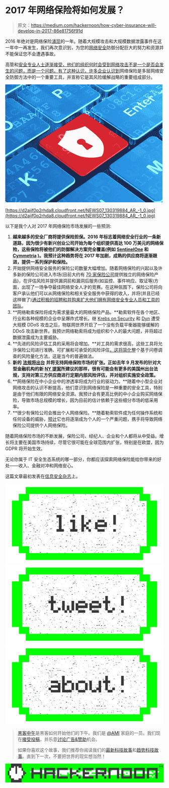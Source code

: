 # 2017 年网络保险将如何发展？

> 原文：<https://medium.com/hackernoon/how-cyber-insurance-will-develop-in-2017-86e81756f91d>

2016 年绝对是网络保险[涌现](https://www.infosecurity-magazine.com/news/cyber-insurance-adoption-soared-50/)的一年。随着大规模攻击和大规模数据泄露事件在这一年中一再发生，我们再次意识到，为您的[网络安全](https://hackernoon.com/tagged/cybersecurity)防御分配巨大的努力和资源并不能保证您不会遭遇事故。

高管和[安全专业人士逐渐接受，他们的组织何时会受到网络攻击不是一个是否会发生的问题，而是一个问题。有了这种认识，](https://hackernoon.com/tagged/security)[许多企业认识到](http://searchsecurity.techtarget.com/feature/The-role-of-cybersecurity-insurance-in-the-enterprise)网络保险是多层网络安全防御方法中的一个重要工具，并宣称它是其风险缓解战略的重要组成部分。

![](img/58dfe4c316b6c59d5cace75478a32e17.png)

[https://d2aijf0p2rhda8.cloudfront.net/NEWS07_130319884_AR_-1_0.jpg](https://d2aijf0p2rhda8.cloudfront.net/NEWS07_130319884_AR_-1_0.jpg)

以下是我个人对 2017 年网络保险市场发展的一些预测:

1.  **越来越多的安全厂商将提供保险担保。2016 年标志着网络安全行业的一条新道路，因为很少有新兴创业公司开始为每个组织提供高达 100 万美元的网络保险，这些保险将被他们的防御解决方案完全覆盖(例如 [SentinelOne](https://www.infosecurity-magazine.com/blogs/sentinelone-financially-guarantees/) 和 [Cymmetria](http://blog.cymmetria.com/cymmetrias-warranty-explained) )。我预计这种趋势将在 2017 年加剧，成熟的供应商将逐渐跟进，提供一系列保护和保险。**
2.  开始提供网络安全服务的保险公司数量大幅增加。随着网络保险的兴起以及许多新的保险公司进入市场(目前大约有 [70 家保险公司](http://cybersecurity.oxfordjournals.org/content/early/2016/08/08/cybsec.tyw001)提供独立的网络保险产品)，在评估风险并提供漏洞前和漏洞后服务(如监控、事件响应、取证等)方面，出现了一场争夺最佳网络安全人才的竞赛。在这种氛围下，保险公司将向客户承认他们可以从网络保险和相关安全服务中获得的收入，并将(并且已经这样做了)[通过积极的招聘和并购来扩大他们拥有网络安全专业人员和工具的团队](http://www.chicagotribune.com/bluesky/originals/ct-aon-acquires-cybersecurity-firm-stroz-friedberg-bsi-20161011-story.html)。
3.  **网络勒索保险将成为需求量最大的网络保险产品。**勒索软件在各个地区、行业和各种规模的企业中呈爆炸式增长。继 [Krebs on Security](https://krebsonsecurity.com/2016/09/krebsonsecurity-hit-with-record-ddos/) 和 [Dyn](http://dyn.com/blog/dyn-analysis-summary-of-friday-october-21-attack/) 遭受大规模 DDoS 攻击之后，物联网世界开启了一个没有负载平衡器能够缓解的 DDoS 攻击新世界。我预计网络勒索将成为组织和个人的最大问题，并将超过数据泄露成为主要威胁。
4.  **先进的风险评估工具的采用将会增加。**对工具的需求很高，这些工具将允许保险公司进行准确、可扩展和可承受的风险评估[，这将简化](https://www.ft.com/content/1cfd5d28-c26f-11e6-81c2-f57d90f6741a)整个基于问卷调查的风险量化方法，这是当今的普遍做法。
5.  **新的** [**法规将出台**](https://www.federalregister.gov/documents/2016/12/27/2016-31244/guidance-concerning-stand-alone-cyber-liability-insurance-policies-under-the-terrorism-risk) **并将支持网络保险市场的扩张。正如去年 9 月发布的针对大型金融机构的新 [NY 提案](http://www.dfs.ny.gov/legal/regulations/proposed/rp500t.pdf)所建议的那样，很有可能会有更多的美国州出台法规，支持对第三方供应商进行定期内部风险评估，并对组织实施安全政策。**
6.  **网络保险在中小企业中的渗透率将成为行业的驱动力。**随着中小型企业对网络攻击的认识不断提高，他们意识到网络保险是一种重要的安全工具，特别是由于他们有限的网络安全资源。我预计会有更高比例的中小企业购买网络保险，导致市场总规模的增长，因为目前的估计依赖于这些细分市场的低采用率。
7.  **很少有保险公司会推出个人网络保险。**随着勒索软件成为任何操作系统和任何设备的威胁，[预计](http://www.darkreading.com/attacks-breaches/ransomware-has-evolved-and-its-name-is-doxware/a/d-id/1327767)它也将逐渐成为个人的一个严重问题，携手将导致网络保险公司提供个人网络保险。

随着网络保险市场的不断发展，保险公司、经纪人、企业和个人都将从中受益。增长将主要在美国市场持续，尽管它很可能在全球范围内扩张，特别是在欧盟，因为 GDPR 将开始生效。

无论你属于 IT 安全生态系统的哪一部分，你都应该探索网络保险能给你带来的好处——收入、金融对冲和网络安心。

这篇文章最初发表在[信息安全杂志](https://www.infosecurity-magazine.com/opinions/cyber-insurance)上。

[![](img/50ef4044ecd4e250b5d50f368b775d38.png)](http://bit.ly/HackernoonFB)[![](img/979d9a46439d5aebbdcdca574e21dc81.png)](https://goo.gl/k7XYbx)[![](img/2930ba6bd2c12218fdbbf7e02c8746ff.png)](https://goo.gl/4ofytp)

> [黑客中午](http://bit.ly/Hackernoon)是黑客如何开始他们的下午。我们是 [@AMI](http://bit.ly/atAMIatAMI) 家庭的一员。我们现在[接受投稿](http://bit.ly/hackernoonsubmission)，并乐意[讨论广告&赞助](mailto:partners@amipublications.com)机会。
> 
> 如果你喜欢这个故事，我们推荐你阅读我们的[最新科技故事](http://bit.ly/hackernoonlatestt)和[趋势科技故事](https://hackernoon.com/trending)。直到下一次，不要把世界的现实想当然！

![](img/be0ca55ba73a573dce11effb2ee80d56.png)